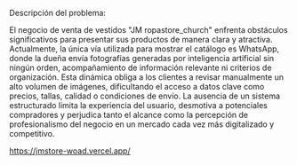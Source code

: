 Descripción del problema:



El negocio de venta de vestidos "JM ropastore_church" enfrenta obstáculos significativos para presentar sus productos de manera clara y atractiva. Actualmente, la única vía utilizada para mostrar el catálogo es WhatsApp, donde la dueña envía fotografías generadas por inteligencia artificial sin ningún orden, acompañamiento de información relevante ni criterios de organización. Esta dinámica obliga a los clientes a revisar manualmente un alto volumen de imágenes, dificultando el acceso a datos clave como precios, tallas, calidad o condiciones de envío. La ausencia de un sistema estructurado limita la experiencia del usuario, desmotiva a potenciales compradores y perjudica tanto el alcance como la percepción de profesionalismo del negocio en un mercado cada vez más digitalizado y competitivo.


https://jmstore-woad.vercel.app/
